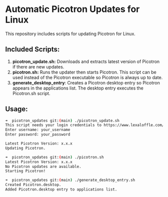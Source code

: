 # Automatic Picotron Updates for Linux
This repository includes scripts for updating Picotron for Linux.

## Included Scripts:
1. **picotron_update.sh:** Downloads and extracts latest version of Picotron if there are new updates.
2. **picotron.sh:** Runs the updater then starts Picotron. This script can be used instead of the Picotron executable so Picotron is always up to date.
3. **generate_desktop_entry**: Creates a Picotron desktop entry so Picotron appears in the applications list. The desktop entry executes the Picotron.sh script.

## Usage:
```bash
➜  picotron_updates git:(main) ./picotron_update.sh 
This script needs your login credentials to https://www.lexaloffle.com/ to install updates.
Enter username: your_username
Enter password: your_password 

Latest Picotron Version: x.x.x
Updating Picotron.
```

``` bash
➜  picotron_updates git:(main) ./picotron.sh 
Latest Picotron Version: x.x.x
No Picotron updates are available.
Starting Picotron!
```

``` bash
➜  picotron_updates git:(main) ./generate_desktop_entry.sh 
Created Picotron.desktop.
Added Picotron.desktop entry to applications list.
```

